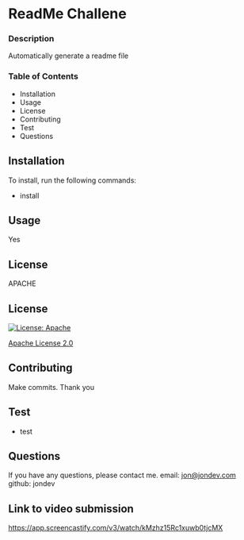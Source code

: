   
  
  # ReadMe Challene

  ### Description
  Automatically generate a readme file

  ### Table of Contents
  * Installation
  * Usage
  * License
  * Contributing
  * Test
  * Questions

  ## Installation
  To install, run the following commands:
  - install
    
  ## Usage
  Yes

  ## License
  APACHE
  
  ## License
  [![License: Apache](https://img.shields.io/badge/License-Apache%202.0-blue.svg)](https://opensource.org/licenses/Apache-2.0)

  [Apache License 2.0](https://opensource.org/licenses/Apache-2.0)
    

  ## Contributing
  Make commits. Thank you

  ## Test
  - test

  ## Questions
  If you have any questions, please contact me.
  email: jon@jondev.com
  github: jondev

  ## Link to video submission
  https://app.screencastify.com/v3/watch/kMzhz15Rc1xuwb0tjcMX
    
